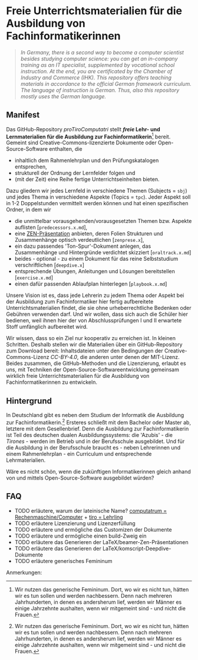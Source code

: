 
<!--
% This file is part of the Open Source project 'proTiroComputatri'
% (c) 2025 Karsten Reincke (https://github.com/kreincke/proTiroComputatri)
% It is distributed under the terms of the creative commons license
% CC-BY-4.0 (= https://creativecommons.org/licenses/by/4.0/)
-->

<!-- LTeX:Language=de-DE -->

# Freie Unterrichtsmaterialien für die Ausbildung von Fachinformatikerinnen

<!-- LTeX:Language=en-US -->
>*In Germany, there is a second way to become a computer scientist besides studying computer science: you can get an in-company training as an IT specialist, supplemented by vocational school instruction. At the end, you are certificated by the Chamber of Industry and Commerce (IHK). This repository offers teaching materials in accordance to the official German framework curriculum. The language of instruction is German. Thus, also this repository mostly uses the German language.*

<!-- LTeX:Language=de-DE -->
## Manifest

Das GitHub-Repository *proTiroComputatri* stellt **_freie_ Lehr- und Lernmaterialien für die Ausbildung zur Fachinformatikerin**[^1] bereit. Gemeint sind Creative-Commons-lizenzierte Dokumente oder Open-Source-Software enthalten, die

* inhaltlich dem Rahmenlehrplan und den Prüfungskatalogen entsprechen,
* strukturell der Ordnung der Lernfelder folgen und 
* (mit der Zeit) eine Reihe fertige Unterrichtseinheiten bieten.  

Dazu gliedern wir jedes Lernfeld in verschiedene Themen (Subjects = `sbj`) und jedes Thema in verschiedene Aspekte (Topics = `tpc`). Jeder Aspekt soll in 1-2 Doppelstunden vermittelt werden können und hat einen spezifischen Ordner, in dem wir  

* die unmittelbar vorausgehenden/vorausgesetzten Themen bzw. Aspekte auflisten [`predecessors.x.md`],
* eine [ZEN-Präsentation](https://www.amazon.de/Zen-oder-die-Kunst-Präsentation/dp/3864907594) anbieten, deren Folien Strukturen und Zusammenhänge optisch verdeutlichen [`zenprese.x`],
* ein dazu passendes 'Ton-Spur'-Dokument anlegen, das Zusammenhänge und Hintergründe verdichtet skizziert [`oraltrack.x.md`]
* beides - optional - zu einem Dokument für das reine Selbststudium verschriftlichen [`deepdive.x`]
* entsprechende Übungen, Anleitungen und Lösungen bereitstellen [`exercise.x.md`]
* einen dafür passenden Ablaufplan hinterlegen [`playbook.x.md`]

Unsere Vision ist es, dass jede Lehrerin zu jedem Thema oder Aspekt bei der Ausbildung zum Fachinformatiker hier fertig aufbereitete Unterrichtsmaterialien findet, die sie ohne urheberrechtliche Bedenken oder Gebühren verwenden darf. Und wir wollen, dass sich auch die Schüler hier bedienen, weil ihnen hier der von Abschlussprüfungen I und II erwartete Stoff umfänglich aufbereitet wird.

Wir wissen, dass so ein Ziel nur kooperativ zu erreichen ist. In kleinen Schritten. Deshalb stellen wir die Materialien über ein GitHub-Repository zum Download bereit: Inhaltsdateien unter den Bedingungen der Creative-Commons-Lizenz *CC-BY-4.0*, die anderen unter denen der MIT-Lizenz. Beides zusammen, die GitHub-Methoden und die Lizenzierung, erlaubt es uns, mit Techniken der Open-Source-Softwareentwicklung gemeinsam wirklich freie Unterrichtsmaterialien für die Ausbildung von Fachinformatikerinnen zu entwickeln.

## Hintergrund

In Deutschland gibt es neben dem Studium der Informatik die Ausbildung zur Fachinformatikerin.[^1] Ersteres schließt mit dem Bachelor oder Master ab, letztere mit dem Gesellenbrief. Denn die Ausbildung zur Fachinformatikerin ist Teil des deutschen dualen Ausbildungssystems: die 'Azubis' - die *Tirones* - werden im Betrieb und in der Berufsschule ausgebildet. Und für die Ausbildung in der Berufsschule braucht es - neben Lehrerinnen und einem Rahmenlehrplan - ein Curriculum und entsprechende Lehrmaterialien.

Wäre es nicht schön, wenn die zukünftigen Informatikerinnen gleich anhand von und mittels Open-Source-Software ausgebildet würden?

## FAQ

* TODO erläutere, warum der lateinische Name? [computatrum = Rechenmaschine/Computer](https://www.latin-is-simple.com/de/vocabulary/noun/6131/) + [tiro = Lehrling](https://de.pons.com/übersetzung-2/latein-deutsch/tiro)
* TODO erläutere Lizenzierung und Lizenzerfüllung
* TODO erläutere und ermögliche das Customizen der Dokumente
* TODO erläutere und ermögliche einen build-Zweig ein
* TODO erläutere das Generieren der LaTeX/beamer-Zen-Präsentationen
* TODO erläutere das Generieren der LaTeX/komscript-Deepdive-Dokumente
* TODO erläutere generisches Femininum

Anmerkungen:

[^1]: Wir nutzen das generische Femininum. Dort, wo wir es nicht tun, hätten wir es tun sollen und werden nachbessern. Denn nach mehreren Jahrhunderten, in denen es andersherum lief, werden wir Männer es einige Jahrzehnte aushalten, wenn wir mitgemeint sind - und nicht die Frauen.